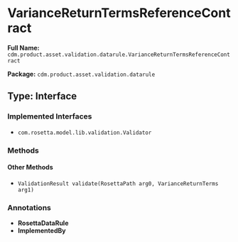 # VarianceReturnTermsReferenceContract

**Full Name:** `cdm.product.asset.validation.datarule.VarianceReturnTermsReferenceContract`

**Package:** `cdm.product.asset.validation.datarule`

## Type: Interface

### Implemented Interfaces

- `com.rosetta.model.lib.validation.Validator`

### Methods

#### Other Methods

- `ValidationResult validate(RosettaPath arg0, VarianceReturnTerms arg1)`

### Annotations

- **RosettaDataRule**
- **ImplementedBy**

